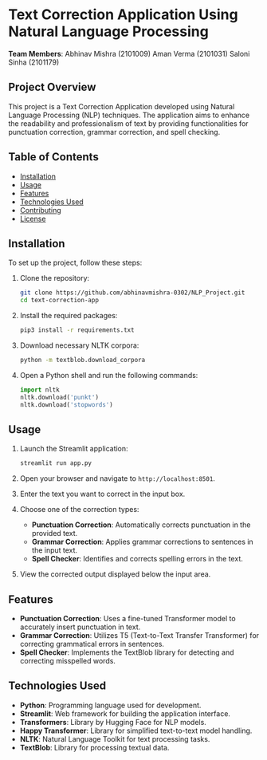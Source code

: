 # Text Correction Application Using Natural Language Processing

**Team Members**:
Abhinav Mishra (2101009)
Aman Verma (2101031)
Saloni Sinha (2101179)

## Project Overview

This project is a Text Correction Application developed using Natural Language Processing (NLP) techniques. The application aims to enhance the readability and professionalism of text by providing functionalities for punctuation correction, grammar correction, and spell checking.

## Table of Contents

- [Installation](#installation)
- [Usage](#usage)
- [Features](#features)
- [Technologies Used](#technologies-used)
- [Contributing](#contributing)
- [License](#license)

## Installation

To set up the project, follow these steps:

1. Clone the repository:

   ```bash
   git clone https://github.com/abhinavmishra-0302/NLP_Project.git
   cd text-correction-app
   ```
2. Install the required packages:

   ```bash
   pip3 install -r requirements.txt
   ```
3. Download necessary NLTK corpora:

   ```bash
   python -m textblob.download_corpora
   ```
4. Open a Python shell and run the following commands:

   ```python
   import nltk
   nltk.download('punkt')
   nltk.download('stopwords')
   ```

## Usage

1. Launch the Streamlit application:

   ```bash
   streamlit run app.py
   ```
2. Open your browser and navigate to `http://localhost:8501`.
3. Enter the text you want to correct in the input box.
4. Choose one of the correction types:

   - **Punctuation Correction**: Automatically corrects punctuation in the provided text.
   - **Grammar Correction**: Applies grammar corrections to sentences in the input text.
   - **Spell Checker**: Identifies and corrects spelling errors in the text.
5. View the corrected output displayed below the input area.

## Features

- **Punctuation Correction**: Uses a fine-tuned Transformer model to accurately insert punctuation in text.
- **Grammar Correction**: Utilizes T5 (Text-to-Text Transfer Transformer) for correcting grammatical errors in sentences.
- **Spell Checker**: Implements the TextBlob library for detecting and correcting misspelled words.

## Technologies Used

- **Python**: Programming language used for development.
- **Streamlit**: Web framework for building the application interface.
- **Transformers**: Library by Hugging Face for NLP models.
- **Happy Transformer**: Library for simplified text-to-text model handling.
- **NLTK**: Natural Language Toolkit for text processing tasks.
- **TextBlob**: Library for processing textual data.
